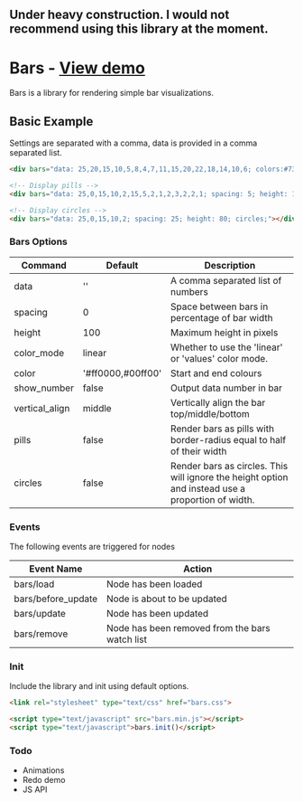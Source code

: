 ## Under heavy construction. I would not recommend using this library at the moment.

# Bars - [View demo](http://ianhan.com/libraries/ih-bars/demo)

Bars is a library for rendering simple bar visualizations.

## Basic Example

Settings are separated with a comma, data is provided in a comma separated list.

```html
<div bars="data: 25,20,15,10,5,8,4,7,11,15,20,22,18,14,10,6; colors:#73b812,#0eb5b2; color_mode: values; spacing: 10; height: 25;"></div>

<!-- Display pills -->
<div bars="data: 25,0,15,10,2,15,5,2,1,2,3,2,2,1; spacing: 5; height: 150; pills;"></div>

<!-- Display circles -->
<div bars="data: 25,0,15,10,2; spacing: 25; height: 80; circles;"></div>
```

### Bars Options

| Command | Default | Description |
| --- | --- | --- |
| data | '' | A comma separated list of numbers |
| spacing | 0 | Space between bars in percentage of bar width |
| height | 100 | Maximum height in pixels |
| color_mode | linear | Whether to use the 'linear' or 'values' color mode. |
| color | '#ff0000,#00ff00' | Start and end colours |
| show_number | false | Output data number in bar |
| vertical_align | middle | Vertically align the bar top/middle/bottom |
| pills |  false | Render bars as pills with border-radius equal to half of their width |
| circles | false | Render bars as circles. This will ignore the height option and instead use a proportion of width. |

### Events

The following events are triggered for nodes

| Event Name | Action |
| --- | --- |
| bars/load | Node has been loaded |
| bars/before_update | Node is about to be updated |
| bars/update | Node has been updated |
| bars/remove | Node has been removed from the bars watch list |

### Init

Include the library and init using default options.

```html
<link rel="stylesheet" type="text/css" href="bars.css">
```

```html
<script type="text/javascript" src="bars.min.js"></script>
<script type="text/javascript">bars.init()</script>
```

### Todo

* Animations
* Redo demo
* JS API